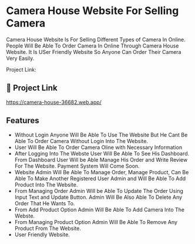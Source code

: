 
# Camera House Website For Selling Camera

Camera House Website Is For Selling Different Types of Camera In  Online. People Will Be Able To Order Camera In Online Through Camera House Website. It Is USer Friendly Website So Anyone Can Order Their Camera Very Easily.

Project Link: 

## 🔗 Project Link
https://camera-house-36682.web.app/

## Features

- Without Login Anyone Will Be Able To Use The Website But He Cant Be Able To Order Camera Without Login Into The Website.
- User Will Be Able To Order Camera Oline with Necessary Information
- After Logging Into The Webste User Will Be Able To See His Dashboard. From Dashboard User Will be Able Manage His Order and Write Review For The Website. Payment System Will Come Soon.
- Website Admin Will Be Able To Manage Order, Manage Product, Can Be Able To Make Another Registered User Admin and Will Be Able To Add Product Into The Website.  
- From Managing Order Admin Will be Able To Update The Order Using Input Text and Update Button. Admin Will Be Also Able To Delete Any Order That He Wants To.  
- From Add Product Option Admin Will Be Able To Add Camera Into The Webste. 
- From Managing Product Option Admin Will Be Able To Remove Any Product From The Website. 
- User Friendly Website.


